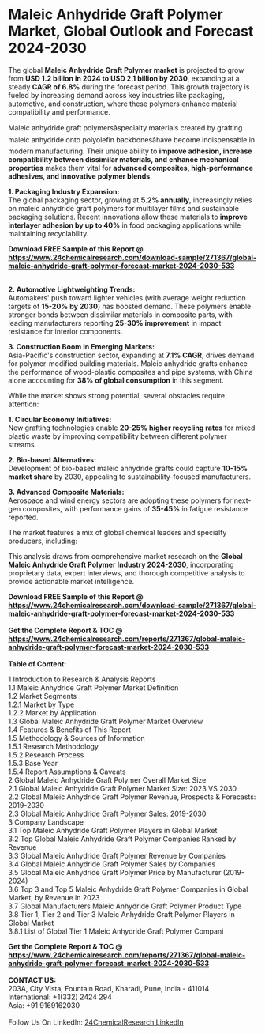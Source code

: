 <h1>Maleic Anhydride Graft Polymer Market, Global Outlook and Forecast 2024-2030</h1><p>The global <strong>Maleic Anhydride Graft Polymer market</strong> is projected to grow from <strong>USD 1.2 billion in 2024 to USD 2.1 billion by 2030</strong>, expanding at a steady <strong>CAGR of 6.8%</strong> during the forecast period. This growth trajectory is fueled by increasing demand across key industries like packaging, automotive, and construction, where these polymers enhance material compatibility and performance.</p><p>Maleic anhydride graft polymersâspecialty materials created by grafting maleic anhydride onto polyolefin backbonesâhave become indispensable in modern manufacturing. Their unique ability to <strong>improve adhesion, increase compatibility between dissimilar materials, and enhance mechanical properties</strong> makes them vital for <strong>advanced composites, high-performance adhesives, and innovative polymer blends</strong>.</p><p><strong>1. Packaging Industry Expansion:</strong><br>
The global packaging sector, growing at <strong>5.2% annually</strong>, increasingly relies on maleic anhydride graft polymers for multilayer films and sustainable packaging solutions. Recent innovations allow these materials to <strong>improve interlayer adhesion by up to 40%</strong> in food packaging applications while maintaining recyclability.</p><div><b>Download FREE Sample of this Report @ 
            <a href="https://www.24chemicalresearch.com/download-sample/271367/global-maleic-anhydride-graft-polymer-forecast-market-2024-2030-533">
            https://www.24chemicalresearch.com/download-sample/271367/global-maleic-anhydride-graft-polymer-forecast-market-2024-2030-533</a></b></div><br><p><strong>2. Automotive Lightweighting Trends:</strong><br>
Automakers' push toward lighter vehicles (with average weight reduction targets of <strong>15-20% by 2030</strong>) has boosted demand. These polymers enable stronger bonds between dissimilar materials in composite parts, with leading manufacturers reporting <strong>25-30% improvement</strong> in impact resistance for interior components.</p><p><strong>3. Construction Boom in Emerging Markets:</strong><br>
Asia-Pacific's construction sector, expanding at <strong>7.1% CAGR</strong>, drives demand for polymer-modified building materials. Maleic anhydride grafts enhance the performance of wood-plastic composites and pipe systems, with China alone accounting for <strong>38% of global consumption</strong> in this segment.</p><p>While the market shows strong potential, several obstacles require attention:</p><p><strong>1. Circular Economy Initiatives:</strong><br>
New grafting technologies enable <strong>20-25% higher recycling rates</strong> for mixed plastic waste by improving compatibility between different polymer streams.</p><p><strong>2. Bio-based Alternatives:</strong><br>
Development of bio-based maleic anhydride grafts could capture <strong>10-15% market share</strong> by 2030, appealing to sustainability-focused manufacturers.</p><p><strong>3. Advanced Composite Materials:</strong><br>
Aerospace and wind energy sectors are adopting these polymers for next-gen composites, with performance gains of <strong>35-45%</strong> in fatigue resistance reported.</p><p>The market features a mix of global chemical leaders and specialty producers, including:</p><p>This analysis draws from comprehensive market research on the <strong>Global Maleic Anhydride Graft Polymer Industry 2024-2030</strong>, incorporating proprietary data, expert interviews, and thorough competitive analysis to provide actionable market intelligence.</p><div><b>Download FREE Sample of this Report @ 
            <a href="https://www.24chemicalresearch.com/download-sample/271367/global-maleic-anhydride-graft-polymer-forecast-market-2024-2030-533">
            https://www.24chemicalresearch.com/download-sample/271367/global-maleic-anhydride-graft-polymer-forecast-market-2024-2030-533</a></b></div><br><div><b>Get the Complete Report & TOC @ 
            <a href="https://www.24chemicalresearch.com/reports/271367/global-maleic-anhydride-graft-polymer-forecast-market-2024-2030-533">
            https://www.24chemicalresearch.com/reports/271367/global-maleic-anhydride-graft-polymer-forecast-market-2024-2030-533</a></b></div><br>
            <b>Table of Content:</b><p>1 Introduction to Research & Analysis Reports<br />
    1.1 Maleic Anhydride Graft Polymer Market Definition<br />
    1.2 Market Segments<br />
        1.2.1 Market by Type<br />
        1.2.2 Market by Application<br />
    1.3 Global Maleic Anhydride Graft Polymer Market Overview<br />
    1.4 Features & Benefits of This Report<br />
    1.5 Methodology & Sources of Information<br />
        1.5.1 Research Methodology<br />
        1.5.2 Research Process<br />
        1.5.3 Base Year<br />
        1.5.4 Report Assumptions & Caveats<br />
2 Global Maleic Anhydride Graft Polymer Overall Market Size<br />
    2.1 Global Maleic Anhydride Graft Polymer Market Size: 2023 VS 2030<br />
    2.2 Global Maleic Anhydride Graft Polymer Revenue, Prospects & Forecasts: 2019-2030<br />
    2.3 Global Maleic Anhydride Graft Polymer Sales: 2019-2030<br />
3 Company Landscape<br />
    3.1 Top Maleic Anhydride Graft Polymer Players in Global Market<br />
    3.2 Top Global Maleic Anhydride Graft Polymer Companies Ranked by Revenue<br />
    3.3 Global Maleic Anhydride Graft Polymer Revenue by Companies<br />
    3.4 Global Maleic Anhydride Graft Polymer Sales by Companies<br />
    3.5 Global Maleic Anhydride Graft Polymer Price by Manufacturer (2019-2024)<br />
    3.6 Top 3 and Top 5 Maleic Anhydride Graft Polymer Companies in Global Market, by Revenue in 2023<br />
    3.7 Global Manufacturers Maleic Anhydride Graft Polymer Product Type<br />
    3.8 Tier 1, Tier 2 and Tier 3 Maleic Anhydride Graft Polymer Players in Global Market<br />
        3.8.1 List of Global Tier 1 Maleic Anhydride Graft Polymer Compani</p><div><b>Get the Complete Report & TOC @ 
            <a href="https://www.24chemicalresearch.com/reports/271367/global-maleic-anhydride-graft-polymer-forecast-market-2024-2030-533">
            https://www.24chemicalresearch.com/reports/271367/global-maleic-anhydride-graft-polymer-forecast-market-2024-2030-533</a></b></div><br><b>CONTACT US:</b><br>
            203A, City Vista, Fountain Road, Kharadi, Pune, India - 411014<br>
            International: +1(332) 2424 294<br>
            Asia: +91 9169162030 <br><br>
            Follow Us On LinkedIn: <a href="https://www.linkedin.com/company/24chemicalresearch/">24ChemicalResearch LinkedIn</a>